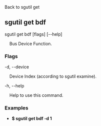 Back to sgutil get


## sgutil get bdf

sgutil get bdf [flags] [--help]

  &nbsp; &nbsp; Bus Device Function.


### Flags
-d, --device 

  &nbsp; &nbsp; Device Index (according to sgutil examine).


-h, --help 

  &nbsp; &nbsp; Help to use this command.


### Examples
* **$ sgutil get bdf -d 1**
